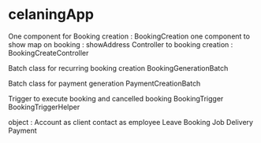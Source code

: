 # celaningApp

One component for Booking creation : BookingCreation
one component to show map on booking : showAddress
Controller to booking creation : BookingCreateController


Batch class for recurring booking creation 
BookingGenerationBatch


Batch class for payment generation
PaymentCreationBatch


Trigger to execute booking and cancelled booking
BookingTrigger
BookingTriggerHelper


object : 
Account as client
contact as employee
Leave
Booking
Job Delivery
Payment

